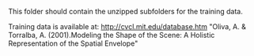 
This folder should contain the unzipped subfolders for the training data.

Training data is available at: http://cvcl.mit.edu/database.htm
"Oliva, A. & Torralba, A. (2001).Modeling the Shape of the Scene: A Holistic Representation of the Spatial Envelope"
